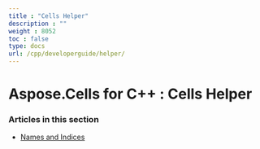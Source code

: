 ```yaml
---
title : "Cells Helper" 
description : "" 
weight : 8052 
toc : false
type: docs
url: /cpp/developerguide/helper/
---
```


# Aspose.Cells for C++ : Cells Helper


### Articles in this section

*    [Names and Indices](https://docs2.aspose.com/cells/cpp/developerguide/helper/names+and+indices/)    

           

